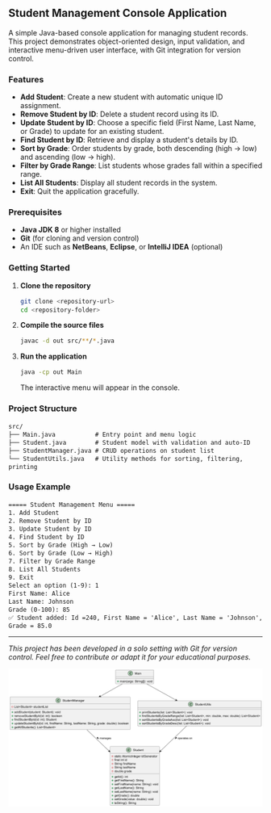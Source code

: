 ## Student Management Console Application

A simple Java-based console application for managing student records. This project demonstrates object-oriented design, input validation, and interactive menu-driven user interface, with Git integration for version control.

### Features

- **Add Student**: Create a new student with automatic unique ID assignment.
- **Remove Student by ID**: Delete a student record using its ID.
- **Update Student by ID**: Choose a specific field (First Name, Last Name, or Grade) to update for an existing student.
- **Find Student by ID**: Retrieve and display a student's details by ID.
- **Sort by Grade**: Order students by grade, both descending (high → low) and ascending (low → high).
- **Filter by Grade Range**: List students whose grades fall within a specified range.
- **List All Students**: Display all student records in the system.
- **Exit**: Quit the application gracefully.

### Prerequisites

- **Java JDK 8** or higher installed
- **Git** (for cloning and version control)
- An IDE such as **NetBeans**, **Eclipse**, or **IntelliJ IDEA** (optional)

### Getting Started

1. **Clone the repository**
   ```bash
   git clone <repository-url>
   cd <repository-folder>
   ```

2. **Compile the source files**
   ```bash
   javac -d out src/**/*.java
   ```

3. **Run the application**
   ```bash
   java -cp out Main
   ```

   The interactive menu will appear in the console.

### Project Structure

```
src/
├── Main.java           # Entry point and menu logic
├── Student.java        # Student model with validation and auto-ID
├── StudentManager.java # CRUD operations on student list
└── StudentUtils.java   # Utility methods for sorting, filtering, printing
```

### Usage Example

```
===== Student Management Menu =====
1. Add Student
2. Remove Student by ID
3. Update Student by ID
4. Find Student by ID
5. Sort by Grade (High → Low)
6. Sort by Grade (Low → High)
7. Filter by Grade Range
8. List All Students
9. Exit
Select an option (1-9): 1
First Name: Alice
Last Name: Johnson
Grade (0-100): 85
✅ Student added: Id =240, First Name = 'Alice', Last Name = 'Johnson', Grade = 85.0
```

---

*This project has been developed in a solo setting with Git for version control. Feel free to contribute or adapt it for your educational purposes.*

![UML Class Diagram](docs/images/diagram.png)
